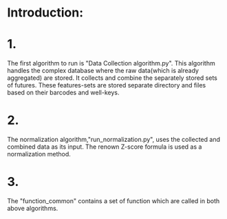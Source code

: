 # Introduction:
# 1.
The first algorithm to run is "Data Collection algorithm.py". This algorithm handles the complex database where the raw data(which is already aggregated) are stored. It collects and combine the separately stored sets of futures. These features-sets are stored separate directory and files based on their barcodes and well-keys. 
# 2.
The normalization algorithm,"run_normalization.py", uses the collected and combined data as its input. The renown Z-score formula is used as a normalization method. 
# 3.
The "function_common" contains a set of function which are called in both above algorithms. 
